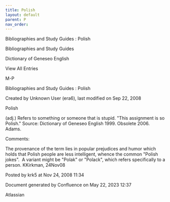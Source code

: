 ```yaml
---
title: Polish
layout: default
parent: P
nav_order:
---
```


Bibliographies and Study Guides : Polish

Bibliographies and Study Guides

Dictionary of Geneseo English

View All Entries

M-P

Bibliographies and Study Guides : Polish

Created by  Unknown User (era6), last modified on Sep 22, 2008

Polish

(adj.) Refers to something or someone that is stupid. &quot;This assignment is so Polish.&quot; Source: Dictionary of Geneseo English 1999. Obsolete 2006. Adams.

Comments:

The provenance of the term lies in popular prejudices and humor which holds that Polish people are less intelligent, whence the common &quot;Polish jokes&quot;.  A variant might be &quot;Polak&quot; or &quot;Polack&quot;, which refers specifically to a person. KKirkman, 24Nov08

Posted by krk5 at Nov 24, 2008 11:34

Document generated by Confluence on May 22, 2023 12:37

Atlassian
